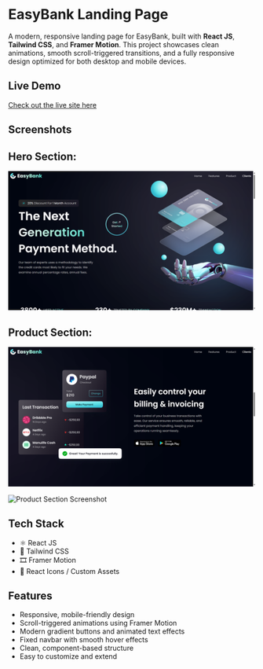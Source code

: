 # EasyBank Landing Page

A modern, responsive landing page for EasyBank, built with **React JS**, **Tailwind CSS**, and **Framer Motion**. This project showcases clean animations, smooth scroll-triggered transitions, and a fully responsive design optimized for both desktop and mobile devices.

## Live Demo

[Check out the live site here](#)  <!-- https://easy-bank-react-landing-page.vercel.app/ -->

## Screenshots

## Hero Section:

![Hero Section Screenshot](./screenshots/Screenshot_1.png)

## Product Section:

![Product Section Screenshot](./screenshots/Screenshot_2.png)

![Product Section Screenshot](./screenshots/Screenshot_3.png)

## Tech Stack

- ⚛️ React JS
- 🎨 Tailwind CSS
- 🎞️ Framer Motion
- 🔗 React Icons / Custom Assets

## Features

- Responsive, mobile-friendly design
- Scroll-triggered animations using Framer Motion
- Modern gradient buttons and animated text effects
- Fixed navbar with smooth hover effects
- Clean, component-based structure
- Easy to customize and extend

